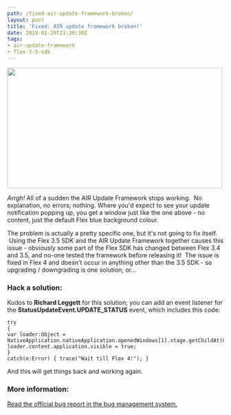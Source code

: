 ```yaml
---
path: /fixed-air-update-framework-broken/
layout: post
title: 'Fixed: AIR update framework broken!'
date: 2010-01-29T21:30:30Z
tags:
- air-update-framework
- flex-3-5-sdk
---
```


<img class="alignnone size-full wp-image-1161" title="broken-air-update-framework" src="http://uploads.psyked.co.uk/2010/01/broken-air-update-framework.jpg" alt="" width="500" height="280" />

<em>Arrgh!</em> All of a sudden the AIR Update Framework stops working.  No explanation, no errors; nothing. Where you'd expect to see your update notification popping up, you get a window just like the one above - no content, just the default Flex blue background colour.

The problem is actually a pretty specific one, but it's not going to fix itself.  Using the Flex 3.5 SDK and the AIR Update Framework together causes this issue - obviously some part of the Flex SDK has changed between Flex 3.4 and 3.5, and no-one tested the framework before releasing it!  The issue is fixed in Flex 4 and doesn't occur in anything other than the 3.5 SDK - so upgrading / downgrading is one solution; or...
<h3>Hack a solution:</h3>
<!--more-->Kudos to <strong>Richard Leggett</strong> for this solution; you can add an event listener for the <strong>StatusUpdateEvent.UPDATE_STATUS</strong> event, which includes this code:

<pre><code>try
{
var loader:Object = NativeApplication.nativeApplication.openedWindows[1].stage.getChildAt(0);
loader.content.application.visible = true;
}
catch(e:Error) { trace("Wait till Flex 4!"); }</code></pre>

And this will get things back and working again.
<h3>More information:</h3>
<a href="http://bugs.adobe.com/jira/browse/SDK-24766?focusedCommentId=334246&amp;page=com.atlassian.jira.plugin.system.issuetabpanels:comment-tabpanel#action_334246" target="_blank">Read the official bug report in the bug management system.</a>